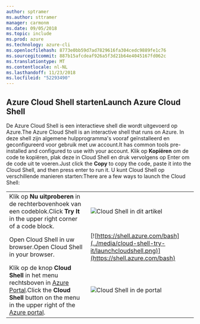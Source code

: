 ```yaml
---
author: sptramer
ms.author: sttramer
manager: carmonm
ms.date: 09/05/2018
ms.topic: include
ms.prod: azure
ms.technology: azure-cli
ms.openlocfilehash: 8773e0bb59d7ad7829616fa304cedc9889fe1c76
ms.sourcegitcommit: 887b15afcdeaf926a5f3d21b64e4045167fd062c
ms.translationtype: MT
ms.contentlocale: nl-NL
ms.lasthandoff: 11/23/2018
ms.locfileid: "52293490"
---
```

## <a name="launch-azure-cloud-shell"></a><span data-ttu-id="b8dd9-101">Azure Cloud Shell starten</span><span class="sxs-lookup"><span data-stu-id="b8dd9-101">Launch Azure Cloud Shell</span></span>

<span data-ttu-id="b8dd9-102">De Azure Cloud Shell is een interactieve shell die wordt uitgevoerd op Azure.</span><span class="sxs-lookup"><span data-stu-id="b8dd9-102">The Azure Cloud Shell is an interactive shell that runs on Azure.</span></span> <span data-ttu-id="b8dd9-103">In deze shell zijn algemene hulpprogramma's vooraf geïnstalleerd en geconfigureerd voor gebruik met uw account.</span><span class="sxs-lookup"><span data-stu-id="b8dd9-103">It has common tools pre-installed and configured to use with your account.</span></span> <span data-ttu-id="b8dd9-104">Klik op **Kopiëren** om de code te kopiëren, plak deze in Cloud Shell en druk vervolgens op Enter om de code uit te voeren.</span><span class="sxs-lookup"><span data-stu-id="b8dd9-104">Just click the **Copy** to copy the code, paste it into the Cloud Shell, and then press enter to run it.</span></span>  <span data-ttu-id="b8dd9-105">U kunt Cloud Shell op verschillende manieren starten:</span><span class="sxs-lookup"><span data-stu-id="b8dd9-105">There are a few ways to launch the Cloud Shell:</span></span>

|   | |
|-----------------------------------------------|---|
| <span data-ttu-id="b8dd9-106">Klik op **Nu uitproberen** in de rechterbovenhoek van een codeblok.</span><span class="sxs-lookup"><span data-stu-id="b8dd9-106">Click **Try It** in the upper right corner of a code block.</span></span> | ![Cloud Shell in dit artikel](../media/cloud-shell-try-it/cli-try-it.png) |
| <span data-ttu-id="b8dd9-108">Open Cloud Shell in uw browser.</span><span class="sxs-lookup"><span data-stu-id="b8dd9-108">Open Cloud Shell in your browser.</span></span> | [![https://shell.azure.com/bash](../media/cloud-shell-try-it/launchcloudshell.png)](https://shell.azure.com/bash) |
| <span data-ttu-id="b8dd9-109">Klik op de knop **Cloud Shell** in het menu rechtsboven in [Azure Portal](https://portal.azure.com).</span><span class="sxs-lookup"><span data-stu-id="b8dd9-109">Click the **Cloud Shell** button on the menu in the upper right of the [Azure portal](https://portal.azure.com).</span></span> | ![Cloud Shell in de portal](../media/cloud-shell-try-it/cloud-shell-menu.png) |
